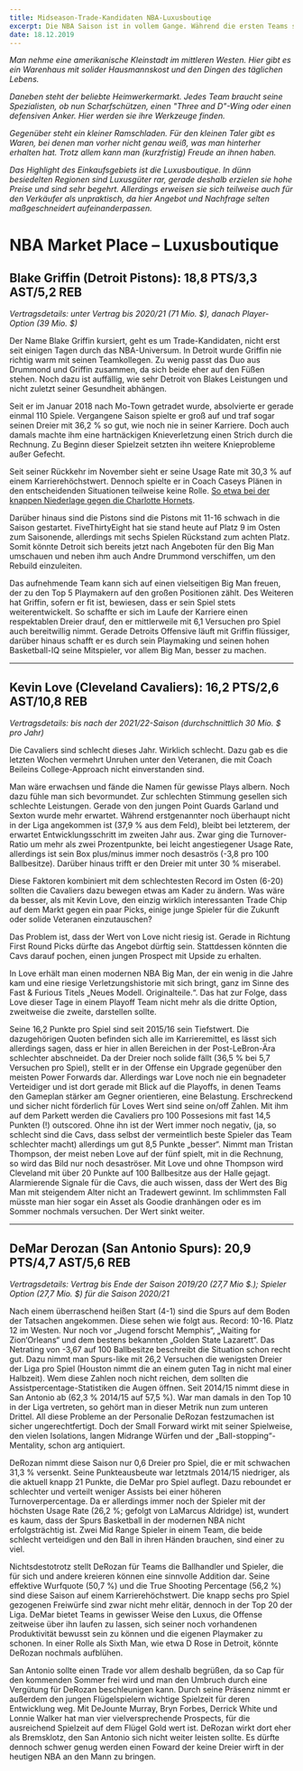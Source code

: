 ```yaml
---
title: Midseason-Trade-Kandidaten NBA-Luxusboutiqe
excerpt: Die NBA Saison ist in vollem Gange. Während die ersten Teams schon bald für die Playoffs buchen können, sollten sich andere besser früher als später Gedanken über Verstärkungen machen. Was wäre naheliegender als in diesem Beitrag einen „NBA – Marketplace“ zu eröffnen? Auf diesem Marktplatz in der Association ist für jeden Nachfrager ein Angebot dabei! Oder nicht?
date: 18.12.2019
---
```


*Man nehme eine amerikanische Kleinstadt im mittleren Westen. Hier gibt es ein Warenhaus mit solider Hausmannskost und den Dingen des täglichen Lebens.*

*Daneben steht der beliebte Heimwerkermarkt. Jedes Team braucht seine Spezialisten, ob nun Scharfschützen, einen "Three and D"-Wing oder einen defensiven Anker. Hier werden sie ihre Werkzeuge finden.*

*Gegenüber steht ein kleiner Ramschladen. Für den kleinen Taler gibt es Waren, bei denen man vorher nicht genau weiß, was man hinterher erhalten hat. Trotz allem kann man (kurzfristig) Freude an ihnen haben.*

*Das Highlight des Einkaufsgebiets ist die Luxusboutique. In dünn besiedelten Regionen sind Luxusgüter rar, gerade deshalb erzielen sie hohe Preise und sind sehr begehrt. Allerdings erweisen sie sich teilweise auch für den Verkäufer als unpraktisch, da hier Angebot und Nachfrage selten maßgeschneidert aufeinanderpassen.*

# NBA Market Place – Luxusboutique

## Blake Griffin (Detroit Pistons): 18,8 PTS/3,3 AST/5,2 REB

*Vertragsdetails: unter Vertrag bis 2020/21 (71 Mio. $), danach Player-Option (39 Mio. $)*

Der Name Blake Griffin kursiert, geht es um Trade-Kandidaten, nicht erst seit einigen Tagen durch das NBA-Universum. In Detroit wurde Griffin nie richtig warm mit seinen Teamkollegen. Zu wenig passt das Duo aus Drummond und Griffin zusammen, da sich beide eher auf den Füßen stehen. Noch dazu ist auffällig, wie sehr Detroit von Blakes Leistungen und nicht zuletzt seiner Gesundheit abhängen.

Seit er im Januar 2018 nach Mo-Town getradet wurde, absolvierte er gerade einmal 110 Spiele. Vergangene Saison spielte er groß auf und traf sogar seinen Dreier mit 36,2 % so gut, wie noch nie in seiner Karriere. Doch auch damals machte ihm eine hartnäckigen Knieverletzung einen Strich durch die Rechnung. Zu Beginn dieser Spielzeit setzten ihn weitere Knieprobleme außer Gefecht.

Seit seiner Rückkehr im November sieht er seine Usage Rate mit 30,3 % auf einem Karrierehöchstwert. Dennoch spielte er in Coach Caseys Plänen in den entscheidenden Situationen teilweise keine Rolle. [So etwa bei der knappen Niederlage gegen die Charlotte Hornets](https://www.detroitbadboys.com/2019/11/29/20987291/detroit-pistons-must-remember-who-blake-griffin-is-all-nba-all-star).

Darüber hinaus sind die Pistons sind die Pistons mit 11-16 schwach in die Saison gestartet. FiveThirtyEight hat sie stand heute auf Platz 9 im Osten zum Saisonende, allerdings mit sechs Spielen Rückstand zum achten Platz. Somit könnte Detroit sich bereits jetzt nach Angeboten für den Big Man umschauen und neben ihm auch Andre Drummond verschiffen, um den Rebuild einzuleiten.

Das aufnehmende Team kann sich auf einen vielseitigen Big Man freuen, der zu den Top 5 Playmakern auf den großen Positionen zählt. Des Weiteren hat Griffin, sofern er fit ist, bewiesen, dass er sein Spiel stets weiterentwickelt. So schaffte er sich im Laufe der Karriere einen respektablen Dreier drauf, den er mittlerweile mit 6,1 Versuchen pro Spiel auch bereitwillig nimmt. Gerade Detroits Offensive läuft mit Griffin flüssiger, darüber hinaus schafft er es durch sein Playmaking und seinen hohen Basketball-IQ seine Mitspieler, vor allem Big Man, besser zu machen.

----------

## Kevin Love (Cleveland Cavaliers): 16,2 PTS/2,6 AST/10,8 REB

*Vertragsdetails: bis nach der 2021/22-Saison (durchschnittlich 30 Mio. $ pro Jahr)*

Die Cavaliers sind schlecht dieses Jahr. Wirklich schlecht. Dazu gab es die letzten Wochen vermehrt Unruhen unter den Veteranen, die mit Coach Beileins College-Approach nicht einverstanden sind.

Man wäre erwachsen und fände die Namen für gewisse Plays albern. Noch dazu fühle man sich bevormundet. Zur schlechten Stimmung gesellen sich schlechte Leistungen. Gerade von den jungen Point Guards Garland und Sexton wurde mehr erwartet. Während erstgenannter noch überhaupt nicht in der Liga angekommen ist (37,9 % aus dem Feld), bleibt bei letzterem, der erwartet Entwicklungsschritt im zweiten Jahr aus. Zwar ging die Turnover-Ratio um mehr als zwei Prozentpunkte, bei leicht angestiegener Usage Rate, allerdings ist sein Box plus/minus immer noch desaströs (-3,8 pro 100 Ballbesitze). Darüber hinaus trifft er den Dreier mit unter 30 % miserabel.

Diese Faktoren kombiniert mit dem schlechtesten Record im Osten (6-20) sollten die Cavaliers dazu bewegen etwas am Kader zu ändern. Was wäre da besser, als mit Kevin Love, den einzig wirklich interessanten Trade Chip auf dem Markt gegen ein paar Picks, einige junge Spieler für die Zukunft oder solide Veteranen einzutauschen?

Das Problem ist, dass der Wert von Love nicht riesig ist. Gerade in Richtung First Round Picks dürfte das Angebot dürftig sein. Stattdessen könnten die Cavs darauf pochen, einen jungen Prospect mit Upside zu erhalten.

In Love erhält man einen modernen NBA Big Man, der ein wenig in die Jahre kam und eine riesige Verletzungshistorie mit sich bringt, ganz im Sinne des Fast & Furious Titels „Neues Modell. Originalteile.“. Das hat zur Folge, dass Love dieser Tage in einem Playoff Team nicht mehr als die dritte Option, zweitweise die zweite, darstellen sollte.

Seine 16,2 Punkte pro Spiel sind seit 2015/16 sein Tiefstwert. Die dazugehörigen Quoten befinden sich alle im Karrieremittel, es lässt sich allerdings sagen, dass er hier in allen Bereichen in der Post-LeBron-Ära schlechter abschneidet. Da der Dreier noch solide fällt (36,5 % bei 5,7 Versuchen pro Spiel), stellt er in der Offense ein Upgrade gegenüber den meisten Power Forwards dar. Allerdings war Love noch nie ein begnadeter Verteidiger und ist dort gerade mit Blick auf die Playoffs, in denen Teams den Gameplan stärker am Gegner orientieren, eine Belastung. Erschreckend und sicher nicht förderlich für Loves Wert sind seine on/off Zahlen. Mit ihm auf dem Parkett werden die Cavaliers pro 100 Possesions mit fast 14,5 Punkten (!) outscored. Ohne ihn ist der Wert immer noch negativ, (ja, so schlecht sind die Cavs, dass selbst der vermeintlich beste Spieler das Team schlechter macht) allerdings um gut 8,5 Punkte „besser“. Nimmt man Tristan Thompson, der meist neben Love auf der fünf spielt, mit in die Rechnung, so wird das Bild nur noch desaströser. Mit Love und ohne Thompson wird Cleveland mit über 20 Punkte auf 100 Ballbesitze aus der Halle gejagt. Alarmierende Signale für die Cavs, die auch wissen, dass der Wert des Big Man mit steigendem Alter nicht an Tradewert gewinnt. Im schlimmsten Fall müsste man hier sogar ein Asset als Goodie dranhängen oder es im Sommer nochmals versuchen. Der Wert sinkt weiter.

----------

## DeMar Derozan (San Antonio Spurs): 20,9 PTS/4,7 AST/5,6 REB

*Vertragsdetails: Vertrag bis Ende der Saison 2019/20 (27,7 Mio $.); Spieler Option (27,7 Mio. $) für die Saison 2020/21*

Nach einem überraschend heißen Start (4-1) sind die Spurs auf dem Boden der Tatsachen angekommen. Diese sehen wie folgt aus. Record: 10-16. Platz 12 im Westen. Nur noch vor „Jugend forscht Memphis“, „Waiting for Zion‘Orleans“ und dem bestens bekannten „Golden State Lazarett“. Das Netrating von -3,67 auf 100 Ballbesitze beschreibt die Situation schon recht gut. Dazu nimmt man Spurs-like mit 26,2 Versuchen die wenigsten Dreier der Liga pro Spiel (Houston nimmt die an einem guten Tag in nicht mal einer Halbzeit). Wem diese Zahlen noch nicht reichen, dem sollten die Assistpercentage-Statistiken die Augen öffnen. Seit 2014/15 nimmt diese in San Antonio ab (62,3 % 2014/15 auf 57,5 %). War man damals in den Top 10 in der Liga vertreten, so gehört man in dieser Metrik nun zum unteren Drittel. All diese Probleme an der Personalie DeRozan festzumachen ist sicher ungerechtfertigt. Doch der Small Forward wirkt mit seiner Spielweise, den vielen Isolations, langen Midrange Würfen und der „Ball-stopping“-Mentality, schon arg antiquiert.

DeRozan nimmt diese Saison nur 0,6 Dreier pro Spiel, die er mit schwachen 31,3 % versenkt. Seine Punkteausbeute war letztmals 2014/15 niedriger, als die aktuell knapp 21 Punkte, die DeMar pro Spiel auflegt. Dazu reboundet er schlechter und verteilt weniger Assists bei einer höheren Turnoverpercentage. Da er allerdings immer noch der Spieler mit der höchsten Usage Rate (26,2 %; gefolgt von LaMarcus Aldridge) ist, wundert es kaum, dass der Spurs Basketball in der modernen NBA nicht erfolgsträchtig ist. Zwei Mid Range Spieler in einem Team, die beide schlecht verteidigen und den Ball in ihren Händen brauchen, sind einer zu viel.

Nichtsdestotrotz stellt DeRozan für Teams die Ballhandler und Spieler, die für sich und andere kreieren können eine sinnvolle Addition dar. Seine effektive Wurfquote (50,7 %) und die True Shooting Percentage (56,2 %) sind diese Saison auf einem Karrierehöchstwert. Die knapp sechs pro Spiel gezogenen Freiwürfe sind zwar nicht mehr elitär, dennoch in der Top 20 der Liga. DeMar bietet Teams in gewisser Weise den Luxus, die Offense zeitweise über ihn laufen zu lassen, sich seiner noch vorhandenen Produktivität bewusst sein zu können und die eigenen Playmaker zu schonen. In einer Rolle als Sixth Man, wie etwa D Rose in Detroit, könnte DeRozan nochmals aufblühen.

San Antonio sollte einen Trade vor allem deshalb begrüßen, da so Cap für den kommenden Sommer frei wird und man den Umbruch durch eine Vergütung für DeRozan beschleunigen kann. Durch seine Präsenz nimmt er außerdem den jungen Flügelspielern wichtige Spielzeit für deren Entwicklung weg. Mit DeJounte Murray, Bryn Forbes, Derrick White und Lonnie Walker hat man vier vielversprechende Prospects, für die ausreichend Spielzeit auf dem Flügel Gold wert ist. DeRozan wirkt dort eher als Bremsklotz, den San Antonio sich nicht weiter leisten sollte. Es dürfte dennoch schwer genug werden einen Foward der keine Dreier wirft in der heutigen NBA an den Mann zu bringen. 
